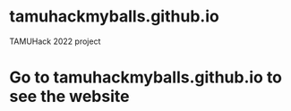 # tamuhackmyballs.github.io
TAMUHack 2022 project

# Go to tamuhackmyballs.github.io to see the website
